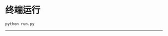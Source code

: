 # 终端运行

```shell
python run.py
```
************************************************************************************************************************************************************************************************************************************************************************************************************************************************************************************************************************************************************************************************************************************************************************************************